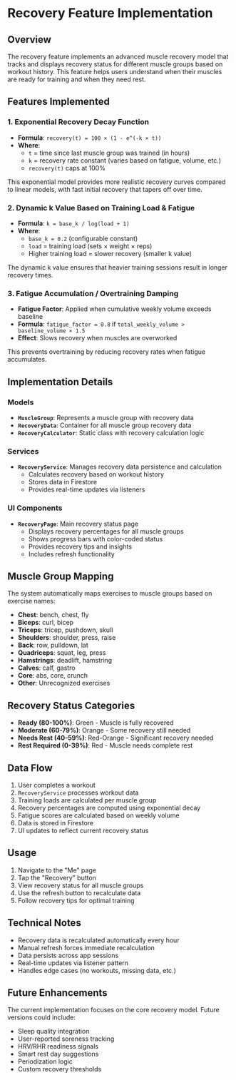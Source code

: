 # Recovery Feature Implementation

## Overview
The recovery feature implements an advanced muscle recovery model that tracks and displays recovery status for different muscle groups based on workout history. This feature helps users understand when their muscles are ready for training and when they need rest.

## Features Implemented

### 1. Exponential Recovery Decay Function
- **Formula**: `recovery(t) = 100 × (1 - e^(-k × t))`
- **Where**: 
  - `t` = time since last muscle group was trained (in hours)
  - `k` = recovery rate constant (varies based on fatigue, volume, etc.)
  - `recovery(t)` caps at 100%

This exponential model provides more realistic recovery curves compared to linear models, with fast initial recovery that tapers off over time.

### 2. Dynamic k Value Based on Training Load & Fatigue
- **Formula**: `k = base_k / log(load + 1)`
- **Where**:
  - `base_k = 0.2` (configurable constant)
  - `load` = training load (sets × weight × reps)
  - Higher training load = slower recovery (smaller k value)

The dynamic k value ensures that heavier training sessions result in longer recovery times.

### 3. Fatigue Accumulation / Overtraining Damping
- **Fatigue Factor**: Applied when cumulative weekly volume exceeds baseline
- **Formula**: `fatigue_factor = 0.8` if `total_weekly_volume > baseline_volume × 1.5`
- **Effect**: Slows recovery when muscles are overworked

This prevents overtraining by reducing recovery rates when fatigue accumulates.

## Implementation Details

### Models
- **`MuscleGroup`**: Represents a muscle group with recovery data
- **`RecoveryData`**: Container for all muscle group recovery data
- **`RecoveryCalculator`**: Static class with recovery calculation logic

### Services
- **`RecoveryService`**: Manages recovery data persistence and calculation
  - Calculates recovery based on workout history
  - Stores data in Firestore
  - Provides real-time updates via listeners

### UI Components
- **`RecoveryPage`**: Main recovery status page
  - Displays recovery percentages for all muscle groups
  - Shows progress bars with color-coded status
  - Provides recovery tips and insights
  - Includes refresh functionality

## Muscle Group Mapping
The system automatically maps exercises to muscle groups based on exercise names:

- **Chest**: bench, chest, fly
- **Biceps**: curl, bicep
- **Triceps**: tricep, pushdown, skull
- **Shoulders**: shoulder, press, raise
- **Back**: row, pulldown, lat
- **Quadriceps**: squat, leg, press
- **Hamstrings**: deadlift, hamstring
- **Calves**: calf, gastro
- **Core**: abs, core, crunch
- **Other**: Unrecognized exercises

## Recovery Status Categories
- **Ready (80-100%)**: Green - Muscle is fully recovered
- **Moderate (60-79%)**: Orange - Some recovery still needed
- **Needs Rest (40-59%)**: Red-Orange - Significant recovery needed
- **Rest Required (0-39%)**: Red - Muscle needs complete rest

## Data Flow
1. User completes a workout
2. `RecoveryService` processes workout data
3. Training loads are calculated per muscle group
4. Recovery percentages are computed using exponential decay
5. Fatigue scores are calculated based on weekly volume
6. Data is stored in Firestore
7. UI updates to reflect current recovery status

## Usage
1. Navigate to the "Me" page
2. Tap the "Recovery" button
3. View recovery status for all muscle groups
4. Use the refresh button to recalculate data
5. Follow recovery tips for optimal training

## Technical Notes
- Recovery data is recalculated automatically every hour
- Manual refresh forces immediate recalculation
- Data persists across app sessions
- Real-time updates via listener pattern
- Handles edge cases (no workouts, missing data, etc.)

## Future Enhancements
The current implementation focuses on the core recovery model. Future versions could include:
- Sleep quality integration
- User-reported soreness tracking
- HRV/RHR readiness signals
- Smart rest day suggestions
- Periodization logic
- Custom recovery thresholds 